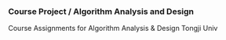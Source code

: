 ### Course Project / Algorithm Analysis and Design
Course Assignments for Algorithm Analysis &amp; Design Tongji Univ
